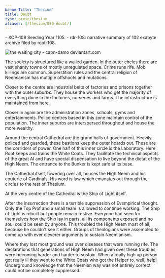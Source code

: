 ```yaml
---
bannerTitle: "Thesium" 
title: Doubt
type: prose/thesium
aliases: [/thesium/080-doubt/]
---
```


<div class="data">
- XOP-108 Seeding Year 1105.
- rdr-108: narrative summary of 102 exabyte archive filed by root-108.  
</div>

![the waiting city - capn-damo deviantart.com](/images/thesium/waiting-city.jpg)

The society is structured like a walled garden. In the outer circles there are
vast shanty towns of mostly unregulated space. Crime runs rife. Mob killings
are common. Superstition rules and the central religion of Neemianism has
multiple offshoots and mutations.

Closer to the centre are industrial belts of factories and prisons together
with the outer suburbs. They house the workers who get the majority of
everything done in the factories, nurseries and farms. The infrastructure is
maintained from here.

Closer in again are the administration zones, schools, gyms and entertainments.
Police centres based in this zone maintain control of the population. The inner
suburbs are interspersed throughout and house the more wealthy. 

Around the central Cathedral are the grand halls of government. Heavily policed
and guarded, these bastions keep the outer hoards out. These are the corridors
of power. One half of this inner circle is the Laboratory. Here Root keeps and
trains the White Coats. They facilitate the technical aspects of the great AI
and have special dispensation to live beyond the dictat of the High Neem. The
entrance to the Bunker is kept safe at its base.

The Cathedral itself, towering over all, houses the High Neem and his couterie
of Cardinals. His word is law which emanates out through the circles to the
rest of Thesium.

At the very centre of the Cathedral is the Ship of Light itself.

After the insurrection there is a terrible suppression of Evempirical thought.
Only the Top Prof and a small team is allowed to continue working. The Ship of
Light is rebuilt but people remain restive. Everyone had seen for themselves
how the Ship lay in parts, all its components exposed and no soul could be seen
by anyone. This troubled the High Neem most of all, because he couldn't see it
either. Groups of theologians were assembled to come up with ever cleverer
arguments to sustain Neemianism.

Where they lost most ground was over diseases that were running rife. The
declarations that generations of High Neem had given over these troubles were
becoming harder and harder to sustain. When a really high up person got really
ill they went to the White Coats who got the Helper to, well, help! Underground
knowledge that the Neemian way was not entirely correct could not be completely
suppressed.
